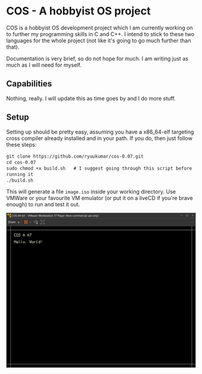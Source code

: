 # COS - A hobbyist OS project

COS is a hobbyist OS development project which I am currently working on to further my programming skills in C and C++. I intend to stick to these two languages for the whole project (not like it's going to go much further than that).

Documentation is very brief, so do not hope for much. I am writing just as much as I will need for myself.

## Capabilities

Nothing, really. I will update this as time goes by and I do more stuff.

## Setup

Setting up should be pretty easy, assuming you have a x86_64-elf targeting cross compiler already installed and in your path. If you do, then just follow these steps:

```
git clone https://github.com/ryuukumar/cos-0.07.git
cd cos-0.07
sudo chmod +x build.sh   # I suggest going through this script before running it
./build.sh
```

This will generate a file `image.iso` inside your working directory. Use VMWare or your favourite VM emulator (or put it on a liveCD if you're brave enough) to run and test it out.

![An image of COS saying 'Hello, world!'](images/hello%20world.png)